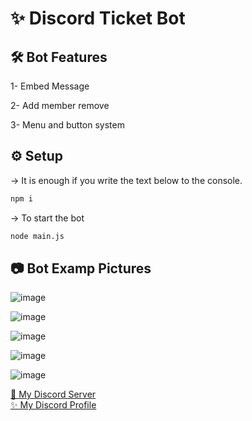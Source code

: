 <h1>✨ Discord Ticket Bot</h1>

<h2>🛠 Bot Features</h2>
<p>1- Embed Message</p>
<p>2- Add member remove</p>
<p>3- Menu and button system</p>

<h2>⚙ Setup</h2>

-> It is enough if you write the text below to the console.
```bash
npm i
```
-> To start the bot
```bash
node main.js
```

<h2>📷 Bot Examp Pictures</h2>

![image](https://github.com/fu-w/ticket-bot/assets/74312970/c2f98de3-05f8-49a4-90da-8c43ca6e6918)

![image](https://github.com/fu-w/ticket-bot/assets/74312970/83aa4d9b-a299-4927-adf5-e681d0f2988c)

![image](https://github.com/fu-w/ticket-bot/assets/74312970/355cd87f-2915-447f-9f03-cbd4c9a29d36)

![image](https://github.com/fu-w/ticket-bot/assets/74312970/e5028099-349f-4e0a-82e3-de20a21bd873)

![image](https://github.com/fu-w/ticket-bot/assets/74312970/b2eb69ee-22a1-4ca4-b00e-86f5d698cc34)

[📩 My Discord Server](https://discord.gg/dXrUFsChxZ) 
<br>
[✨ My Discord Profile](https://discord.com/users/453534543194882049)






